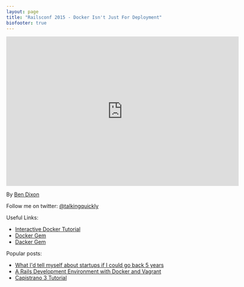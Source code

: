```yaml
---
layout: page
title: "Railsconf 2015 - Docker Isn't Just For Deployment"
biofooter: true
---
```


<iframe width="620" height="400" src="https://www.youtube.com/embed/NGcT0dGivoM" frameborder="0" allowfullscreen></iframe>

By [Ben Dixon](/about.html)

Follow me on twitter: [@talkingquickly](http://www.twitter.com/talkingquickly)

Useful Links:

* [Interactive Docker Tutorial](https://www.docker.com/tryit/)
* [Docker Gem](https://github.com/swipely/docker-api)
* [Dacker Gem](https://github.com/talkingquickly/dacker)

Popular posts:

* [What I'd tell myself about startups if I could go back 5 years](/2015/04/what-id-tell-myself-about-startups/)
* [A Rails Development Environment with Docker and Vagrant](/2014/06/rails-development-environment-with-vagrant-and-docker/)
* [Capistrano 3 Tutorial](/2014/01/deploying-rails-apps-to-a-vps-with-capistrano-v3/)	

